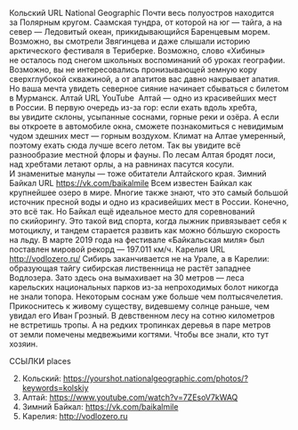 
Кольский
URL
National Geographic
Почти весь полуостров находится за Полярным кругом. Саамская тундра, от которой на юг — ​тайга, а на север — Ледовитый океан, прикидывающийся Баренцевым морем.
Возможно, вы смотрели Звягинцева и даже слышали историю арктического фестиваля в Териберке. Возможно, слово «Хибины» не осталось под снегом школьных воспоминаний об уроках географии. Возможно, вы не интересовались пронизывающей земную кору сверхглубокой скважиной, а от апатитов вас давно накрывает апатия. Но ваша мечта увидеть северное сияние начинает сбываться с билетом ​в Мурманск.
Алтай
URL
YouTube ​
Алтай — одно из красивейших мест в России. ​В первую очередь из-за гор: если ехать вдоль хребта, вы увидите склоны, усыпанные соснами, горные реки и озёра. А если вы откроете в автомобиле окна, сможете познакомиться с невидимым чудом здешних мест — горным воздухом.
Климат на Алтае умеренный, поэтому ехать сюда лучше всего летом. Так вы увидите всё разнообразие местной флоры и фауны. По лесам Алтая бродят лоси, над хребтами летают орлы, а на равнинах пасутся косули. И знаменитые манулы — тоже обитатели Алтайского края.
Зимний Байкал
URL
https://vk.com/baikalmile
Всем известен Байкал как крупнейшее озеро ​в мире. Многие также знают, что это самый большой источник пресной воды и одно из красивейших мест в России.
Конечно, это всё так. Но Байкал ещё идеальное место для соревнований по скийорингу. Это такой вид спорта, когда лыжник привязывает себя ​к мотоциклу, и тандем старается развить как можно бóльшую скорость на льду. В марте 2019 года на фестивале «Байкальская миля» был поставлен мировой рекорд — 197.011 км/ч.
Карелия
URL
http://vodlozero.ru/
Сибирь заканчивается не на Урале, а в Карелии: образующая тайгу сибирская лиственница не растёт западнее Водлозера. Зато здесь она вымахивает на 30 метров — леса карельских национальных парков из-за непроходимых болот никогда не знали топора. Некоторым соснам уже больше чем полтысячелетия. Прикоснитесь к живому существу, видевшему солнце раньше, чем увидал его Иван Грозный. ​В девственном лесу на сотню километров не встретишь тропы. А на редких тропинках деревья ​в паре метров от земли помечены медвежьими когтями. Чтобы все знали, кто тут хозяин.













ССЫЛКИ
places

2. Кольский: ​https://yourshot.nationalgeographic.com/photos/?keywords=kolskiy
3. Алтай: ​https://www.youtube.com/watch?v=7ZEsoV7kWAQ ​
4. Зимний Байкал: ​https://vk.com/baikalmile
5. Карелия: ​http://vodlozero.ru
